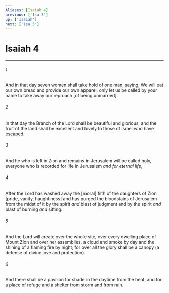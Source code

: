 ```yaml
---
Aliases: [Isaiah 4]
previous: ['Isa 3']
up: ['Isaiah']
next: ['Isa 5']
---
```

# Isaiah 4

***














###### 1 






And in that day seven women shall take hold of one man, saying, We will eat our own bread and provide our own apparel; only let us be called by your name to take away our reproach [of being unmarried]. 













###### 2 






In that day the Branch of the Lord shall be beautiful and glorious, and the fruit of the land shall be excellent and lovely to those of Israel who have escaped. 













###### 3 






And he who is left in Zion and remains in Jerusalem will be called holy, everyone who is recorded for life in Jerusalem _and for_ _eternal life_, 













###### 4 






After the Lord has washed away the [moral] filth of the daughters of Zion [pride, vanity, haughtiness] and has purged the bloodstains of Jerusalem from the midst of it by the spirit _and_ blast of judgment and by the spirit _and_ blast of burning _and_ sifting. 













###### 5 






And the Lord will create over the whole site, over every dwelling place of Mount Zion and over her assemblies, a cloud and smoke by day and the shining of a flaming fire by night; for over all the glory shall be a canopy (a defense of divine love and protection). 













###### 6 






And there shall be a pavilion for shade in the daytime from the heat, and for a place of refuge and a shelter from storm and from rain.
